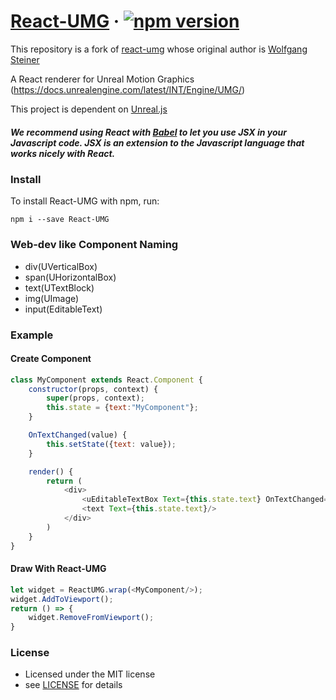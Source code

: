 # [React-UMG](https://github.com/ncsoft/React-UMG) &middot; [![npm version](https://img.shields.io/npm/v/react-umg.svg?style=flat)](https://www.npmjs.com/package/react-umg)

This repository is a fork of [react-umg](https://github.com/drywolf/react-umg) whose original author is [Wolfgang Steiner](https://github.com/drywolf)

A React renderer for Unreal Motion Graphics (https://docs.unrealengine.com/latest/INT/Engine/UMG/)

This project is dependent on [Unreal.js](https://github.com/ncsoft/Unreal.js)

##### We recommend using React with [Babel](https://babeljs.io) to let you use JSX in your Javascript code. JSX is an extension to the Javascript language that works nicely with React.


### Install
To install React-UMG with npm, run:

`npm i --save React-UMG`

### Web-dev like Component Naming

- div(UVerticalBox)
- span(UHorizontalBox)
- text(UTextBlock)
- img(UImage)
- input(EditableText)

### Example

#### Create Component

```js
class MyComponent extends React.Component {
    constructor(props, context) {
        super(props, context);
        this.state = {text:"MyComponent"};
    }

    OnTextChanged(value) {
        this.setState({text: value});
    }

    render() {
        return (
            <div>
                <uEditableTextBox Text={this.state.text} OnTextChanged={value=> this.OnTextChanged(value)}/>
                <text Text={this.state.text}/>
            </div>
        )
    }
}
```

#### Draw With React-UMG

```js
let widget = ReactUMG.wrap(<MyComponent/>);
widget.AddToViewport();
return () => {
    widget.RemoveFromViewport();
}
```

### License
- Licensed under the MIT license
- see [LICENSE](https://github.com/ncsoft/React-UMG/blob/master/LICENSE) for details
